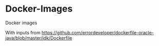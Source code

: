 Docker-Images
=============

Docker images

With inputs from https://github.com/errordeveloper/dockerfile-oracle-java/blob/master/jdk/Dockerfile


